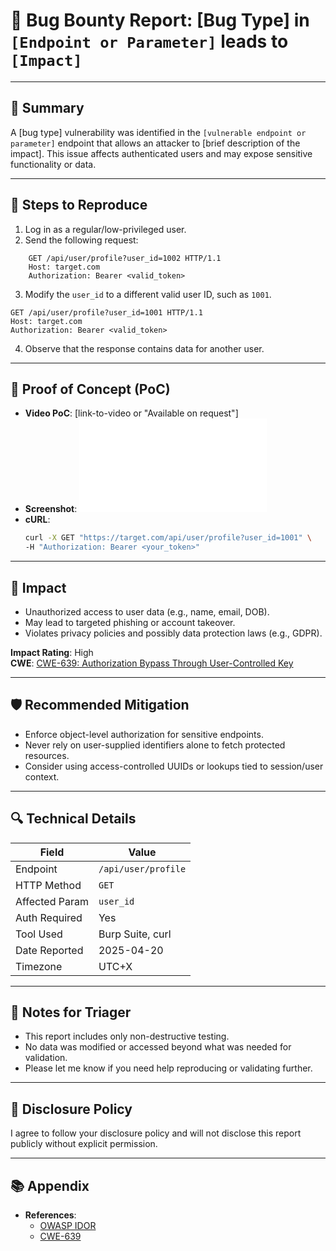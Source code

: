 # 🐞 Bug Bounty Report: [Bug Type] in `[Endpoint or Parameter]` leads to `[Impact]`

---

## 📌 Summary

A [bug type] vulnerability was identified in the `[vulnerable endpoint or parameter]` endpoint that allows an attacker to [brief description of the impact]. This issue affects authenticated users and may expose sensitive functionality or data.

---

## 🧪 Steps to Reproduce

1. Log in as a regular/low-privileged user.
2. Send the following request:

```
    GET /api/user/profile?user_id=1002 HTTP/1.1
    Host: target.com
    Authorization: Bearer <valid_token>
```


3. Modify the `user_id` to a different valid user ID, such as `1001`.

```
GET /api/user/profile?user_id=1001 HTTP/1.1
Host: target.com
Authorization: Bearer <valid_token>
```


4. Observe that the response contains data for another user.

---

## 🧾 Proof of Concept (PoC)

- **Video PoC**: [link-to-video or "Available on request"]
- **Screenshot**: ![screenshot](link.md)
- **cURL**:
    ```bash
    curl -X GET "https://target.com/api/user/profile?user_id=1001" \
    -H "Authorization: Bearer <your_token>"
    ```

---

## 🧨 Impact

- Unauthorized access to user data (e.g., name, email, DOB).
- May lead to targeted phishing or account takeover.
- Violates privacy policies and possibly data protection laws (e.g., GDPR).

**Impact Rating**: High  
**CWE**: [CWE-639: Authorization Bypass Through User-Controlled Key](https://cwe.mitre.org/data/definitions/639.html)

---

## 🛡️ Recommended Mitigation

- Enforce object-level authorization for sensitive endpoints.
- Never rely on user-supplied identifiers alone to fetch protected resources.
- Consider using access-controlled UUIDs or lookups tied to session/user context.

---

## 🔍 Technical Details

| Field             | Value                    |
|------------------|--------------------------|
| Endpoint          | `/api/user/profile`      |
| HTTP Method       | `GET`                    |
| Affected Param    | `user_id`                |
| Auth Required     | Yes                      |
| Tool Used         | Burp Suite, curl         |
| Date Reported     | 2025-04-20               |
| Timezone          | UTC+X                    |

---

## 💬 Notes for Triager

- This report includes only non-destructive testing.
- No data was modified or accessed beyond what was needed for validation.
- Please let me know if you need help reproducing or validating further.

---

## 🔐 Disclosure Policy

I agree to follow your disclosure policy and will not disclose this report publicly without explicit permission.

---

## 📚 Appendix

- **References**:  
  - [OWASP IDOR](https://owasp.org/www-community/attacks/IDOR)  
  - [CWE-639](https://cwe.mitre.org/data/definitions/639.html)

